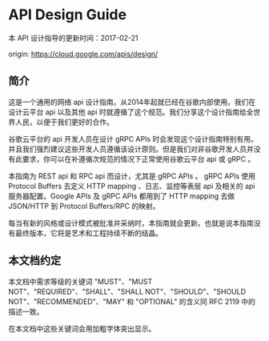 # API Design Guide
本 API 设计指导的更新时间：2017-02-21

origin: https://cloud.google.com/apis/design/

## 简介
这是一个通用的网络 api 设计指南。从2014年起就已经在谷歌内部使用。我们在设计云平台 api 以及其他 api 时就遵循了这个规范。我们分享这个设计指南给全世界人民，以便于我们更好的合作。

谷歌云平台的 api 开发人员在设计 gRPC APIs 时会发现这个设计指南特别有用。并且我们强烈建议这些开发人员遵循该设计原则。但是我们对非谷歌开发人员并没有此要求，你可以在补遵循次规范的情况下正常使用谷歌云平台 api 或 gRPC 。

本指南为 REST api 和 RPC api 而设计，尤其是 gRPC APIs 。 gRPC APIs 使用 Protocol Buffers 去定义 HTTP mapping 、日志、监控等表层 api 及相关的 api 服务器配置。Google APIs 及 gRPC APIs 都用到了 HTTP mapping 去做 JSON/HTTP 到 Protocol Buffers/RPC 的映射。

每当有新的风格或设计模式被批准并采纳时，本指南就会更新。也就是说本指南没有最终版本，它将是艺术和工程持续不断的结晶。


## 本文档约定
本文档中需求等级的关键词 "MUST"、"MUST NOT"、"REQUIRED"、"SHALL"、"SHALL NOT"、"SHOULD"、"SHOULD NOT"、"RECOMMENDED"、"MAY" 和 "OPTIONAL" 的含义同 RFC 2119 中的描述一致。

在本文档中这些关键词会用加粗字体突出显示。
